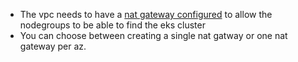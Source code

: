 - The vpc needs to have a [nat gateway configured](https://repost.aws/questions/QU8XmyDQZOQkq9SSHoIM3tJg/setting-up-an-eks-node-group-on-a-private-subnet) to allow the nodegroups to be able to find the eks cluster
- You can choose between creating a single nat gatway or one nat gateway per az.
